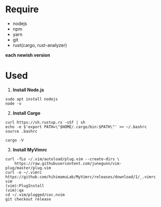 # Require
- nodejs</br>
- npm</br>
- yarn</br>
- git</br>
- rust(cargo, rust-analyzer)</br>

**each newish version**
# Used
1. **Install Node.js**
```
sudo apt install nodejs
node -v
```
2. **Install Cargo**
```
curl https://sh.rustup.rs -sSf | sh
echo -e $'export PATH=\"$HOME/.cargo/bin:$PATH\"' >> ~/.bashrc
source .bashrc
```
```
cargo -V
```
3. **Install MyVimrc**
```
curl -fLo ~/.vim/autoload/plug.vim --create-dirs \
    https://raw.githubusercontent.com/junegunn/vim-plug/master/plug.vim
curl -o ~/.vimrc https://github.com/hihimamuLab/MyVimrc/releases/download/1/_.vimrc
vim
(vim):PlugInstall
(vim):qa
cd ~/.vim/plugged/coc.nvim
git checkout release
```
